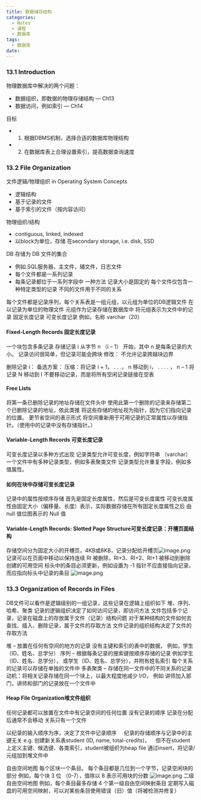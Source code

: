 ```yaml
---
title: 数据储存结构
categories:
  - Notes
  - 课程
  - 数据库
tags:
  - 数据库
date:
---
```


### 13.1 Introduction
物理数据库中解决的两个问题：
- 数据组织，即数据的物理存储结构 — Ch13 
- 数据访问，例如索引 — Ch14

目标
- 1. 根据DBMS机制，选择合适的数据库物理结构
- 2. 在数据库表上合理设置索引，提高数据查询速度

### 13.2 File Organization
文件逻辑/物理组织 in Operating System Concepts
- 逻辑结构
- 基于记录的文件
- 基于索引的文件（按内容访问）

物理组织/结构
- contiguous, linked, indexed
- 以block为单位，存储 在secondary storage, i.e. disk, SSD


DB 存储为 DB 文件的集合 
- 例如.SQL服务器，主文件，辅文件，日志文件 
- 每个文件都是一系列记录 
- 每条记录都位于一系列字段中 
一种方法
	记录大小是固定的 
	每个文件仅包含一种特定类型的记录 
	不同的文件用于不同的关系

每个文件都是记录序列，每个关系表是一组元组，以元组为单位的DB逻辑文件
在以记录为单位的物理文件 
元组作为记录存储在数据库中 
将元组表示为文件中的记录
	固定长度记录 
	可变长度记录 
	例如，名称 varchar（20）
#### Fixed-Length Records 固定长度记录
一个块包含多条记录 
存储记录 i 从字节 n （i – 1） 开始，其中 n 是每条记录的大小。 
记录访问很简单，但记录可能会跨块 
修改： 不允许记录跨越块边界

删除记录 i： 备选方案： 
	压缩：将记录 i + 1， . . .， n 移动到 i， . . . . ， n – 1 
	将记录 N 移动到 I 
	不要移动记录，而是将所有空闲记录链接在空表

#### Free Lists
将第一条已删除记录的地址存储在文件头中 
使用此第一个删除的记录来存储第二个已删除记录的地址，依此类推 
将这些存储的地址视为指针，因为它们指向记录的位置。 
更节省空间的表示形式 
将空间重新用于可用记录的正常属性以存储指针。（使用中的记录中没有存储指针。）

#### Variable-Length Records 可变长度记录
可变长度记录以多种方式出现 
记录类型允许可变长度，例如字符串 （varchar） 
一个文件中有多种记录类型，例如多表聚类文件 
记录类型允许重复字段，例如多值属性。

#### 如何在块中存储可变长度记录
记录中的属性按顺序存储 
首先是固定长度属性，然后是可变长度属性 
可变长度属性由固定大小（偏移量、长度）表示，实际数据存储在所有固定长度属性之后 
由 null 值位图表示的 Null 值

#### Variable-Length Records: Slotted Page Structure可变长度记录：开槽页面结构
存储空间分为固定大小的开槽页，4KB或8KB，记录分配给开槽页![image.png](https://cdn.jsdelivr.net/gh/zhengyangWang1/image@main/img/20231203174823.png)
记录可以在页面中移动以保持连续 
RI 被删除，RI+3、RI+2、RI+1 被移动到删除创建的可用空间 
标头中的条目必须更新，例如设置为 -1 指针不应直接指向记录，而应指向标头中记录的条目
![image.png](https://cdn.jsdelivr.net/gh/zhengyangWang1/image@main/img/20231203174849.png)

### 13.3 Organization of Records in Files
DB文件可以看作是逻辑级别的一组记录，这些记录在逻辑上组织如下 
	堆、序列、哈希、聚类 
	记录的逻辑组织决定了如何访问记录，即访问方法
文件包括多个记录，记录在磁盘上的存放属于文件（记录）结构问题
对于某种结构的文件如何去查找、插入、删除记录，属于文件的存取方法
文件记录的组织结构决定了文件的存取方法

堆 – 放置在任何有空间的地方的记录 
	没有主键和索引的表中的数据， 
	例如，学生（ID、姓名、总学分） 
序列 – 根据每条记录的搜索键按顺序存储的记录 
	例如学生（ID、姓名、总学分）， 或学生（ID、姓名、总学分），并附有姓名索引 
	每个关系的记录可以存储在单独的文件中 
多表聚类 – 存储在同一文件中的不同关系的记录 
	动机：将相关记录存储在同一个块上，以最大程度地减少 I/O， 
	例如 讲师加入部门，讲师和部门的记录放在一个文件中

#### Heap File Organization堆文件组织
任何记录都可以放置在文件中有记录空间的任何位置 
没有记录的顺序 
记录在分配后通常不会移动 
关系只有一个文件

以纪录的输入顺序为序，决定了文件中记录顺序
    纪录的存储顺序与记录中的主键无关
e.g. 创建新关系表student (ID, name, total-credits)，    但不在student上定义主键、候选键、各类索引，student被组织为heap file
通过insert，将记录/元组加到堆文件中

自由空间地图
	每个区块一个条目。 
	每个条目都是几位到一个字节，记录空闲块的部分 
	例如，每个块 3 位 （0-7），值除以 8 表示可用块的分数
![image.png](https://cdn.jsdelivr.net/gh/zhengyangWang1/image@main/img/20231203175205.png)
二级自由空间地图 
	例如，每个条目最多存储 4 个第一级自由空间映射条目
定期写入磁盘的可用空间映射，可以对某些条目使用错误（旧）值（将被检测并修复）